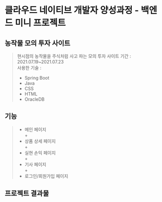 # 클라우드 네이티브 개발자 양성과정 - 백엔드 미니 프로젝트

## 농작물 모의 투자 사이트
> 현시점의 농작물을 주식처럼 사고 파는 모의 투자 사이트
> 기간 : 2021.07.19~2021.07.23  
> 사용한 기술 : 
>* Spring Boot  
>* Java 
>* CSS  
>* HTML
>* OracleDB

## 기능
> * 메인 페이지  
>   +  
> * 상품 상세 페이지  
>   + 
> * 실현 손익 페이지  
>   + 
> * 기사 페이지  
>   + 
> * 로그인/회원가입 페이지
  
## 프로젝트 결과물
